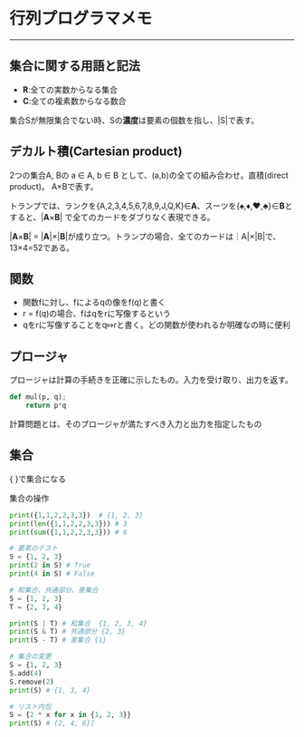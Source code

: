# 行列プログラマメモ

---

## 集合に関する用語と記法

- **R**:全ての実数からなる集合
- **C**:全ての複素数からなる数合

集合Sが無限集合でない時、Sの**濃度**は要素の個数を指し、|S|で表す。

## デカルト積(Cartesian product)

2つの集合A, Bの a ∈ A, b ∈ B として、(a,b)の全ての組み合わせ。直積(direct product)。
A×Bで表す。

トランプでは、ランクを{A,2,3,4,5,6,7,8,9,J,Q,K}∈**A**、スーツを{♠,♦,♥,♣}∈**B**とすると、|**A**×**B**| で全てのカードをダブりなく表現できる。


|**A**×**B**| = |**A**|×|**B**|が成り立つ。トランプの場合、全てのカードは｜A|×|B|で、13×4=52である。

## 関数

- 関数fに対し、fによるqの像をf(q)と書く
- r = f(q)の場合、fはqをrに写像するという
- qをrに写像することをq⤇rと書く。どの関数が使われるか明確なの時に便利


## プロージャ
プロージャは計算の手続きを正確に示したもの。入力を受け取り、出力を返す。

```python
def mul(p, q);
	return p*q
```

計算問題とは、そのプロージャが満たすべき入力と出力を指定したもの


## 集合
{ }で集合になる

集合の操作

```python
print({1,1,2,2,3,3})  # {1, 2, 3}
print(len({1,1,2,2,3,3})) # 3
print(sum({1,1,2,2,3,3})) # 6

# 要素のテスト
S = {1, 2, 3}
print(2 in S) # True
print(4 in S) # False

# 和集合、共通部分、差集合
S = {1, 2, 3}
T = {2, 3, 4}

print(S | T) # 和集合  {1, 2, 3, 4}
print(S & T) # 共通部分 {2, 3}
print(S - T) # 差集合 {1}

# 集合の変更
S = {1, 2, 3}
S.add(4)
S.remove(2)
print(S) # {1, 3, 4}

# リスト内包
S = {2 * x for x in {1, 2, 3}}
print(S) # {2, 4, 6}]
```